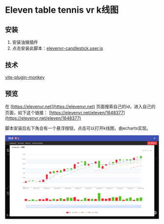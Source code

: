 # Eleven table tennis vr k线图

## 安装
1. 安装油猴插件
2. 点击安装此脚本：[elevenvr-candlestick.user.js](https://github.com/shijianjs/elevenvr-candlestick/raw/master/dist/elevenvr-candlestick.user.js)

## 技术

[vite-plugin-monkey](https://github.com/lisonge/vite-plugin-monkey/blob/main/README_zh.md)

## 预览

在 [https://elevenvr.net](https://elevenvr.net) 页面搜索自己的id，进入自己的页面，如下这个链接：
[https://elevenvr.net/eleven/1648377](https://elevenvr.net/eleven/1648377)

脚本安装后右下角会有一个悬浮按钮，点击可以打开k线图，由echarts实现。

![预览图](./dist/screen_shot.jpg)
